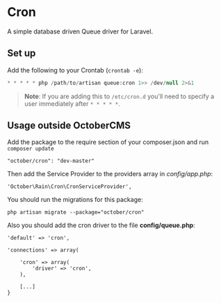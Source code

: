 Cron
=======

A simple database driven Queue driver for Laravel.

## Set up

Add the following to your Crontab (`crontab -e`):

```php
* * * * * php /path/to/artisan queue:cron 1>> /dev/null 2>&1
```

> **Note**: If you are adding this to `/etc/cron.d` you'll need to specify a user immediately after `* * * * *`.

## Usage outside OctoberCMS

Add the package to the require section of your composer.json and run `composer update`

    "october/cron": "dev-master"

Then add the Service Provider to the providers array in *config/app.php*:

    'October\Rain\Cron\CronServiceProvider',

You should run the migrations for this package:

    php artisan migrate --package="october/cron"

Also you should add the cron driver to the file **config/queue.php**:

    'default' => 'cron',

    'connections' => array(

        'cron' => array(
            'driver' => 'cron',
        ),

        [...]
    }
